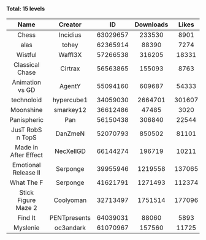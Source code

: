 #### Total: 15 levels

| Name | Creator | ID | Downloads | Likes |
|:---:|:---:|:---:|:---:|:---:|
| Chess | Incidius | 63029657 | 233530 | 8901
| alas | tohey | 62365914 | 88390 | 7274
| Wistful | Waffl3X | 57266538 | 316205 | 18331
| Classical Chase | Cirtrax | 56563865 | 155093 | 8763
| Animation vs GD | AgentY | 55094160 | 609687 | 54333
| technoloid | hypercube1 | 34059030 | 2664701 | 301607
| Moonshine | smarkey12 | 36612486 | 47485 | 3020
| Panispheric | Pan | 56150438 | 306840 | 22544
| JusT RobS n TopS | DanZmeN | 52070793 | 850502 | 81101
| Made in After Effect | NecXellGD | 66144274 | 196719 | 10211
| Emotional Release II | Serponge | 39955946 | 1219558 | 137065
| What The F | Serponge | 41621791 | 1271493 | 112374
| Stick Figure Maze 2 | Coolyoman | 32713497 | 1751514 | 177096
| Find It | PENTpresents | 64039031 | 88060 | 5893
| Myslenie | oc3andark | 61070967 | 157560 | 11725
